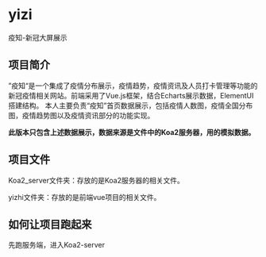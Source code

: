 # yizi
疫知-新冠大屏展示

## 项目简介

”疫知“是一个集成了疫情分布展示，疫情趋势，疫情资讯及人员打卡管理等功能的新冠疫情相关网站。前端采用了Vue.js框架，结合Echarts展示数据，ElementUI搭建结构。 本人主要负责“疫知”首页数据展示，包括疫情人数图，疫情全国分布图，疫情趋势图以及疫情资讯部分的功能实现。

**此版本只包含上述数据展示，数据来源是文件中的Koa2服务器，用的模拟数据。**

## 项目文件

Koa2_server文件夹：存放的是Koa2服务器的相关文件。

yizhi文件夹：存放的是前端vue项目的相关文件。

## 如何让项目跑起来

先跑服务端，进入Koa2-server


